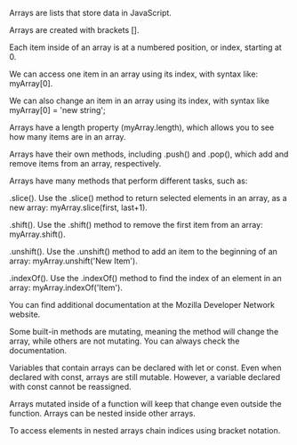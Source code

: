 Arrays are lists that store data in JavaScript.

Arrays are created with brackets [].

Each item inside of an array is at a numbered position, or index, starting at 0.

We can access one item in an array using its index, with syntax like: myArray[0].

We can also change an item in an array using its index, with syntax like myArray[0] = 'new string';

Arrays have a length property (myArray.length), which allows you to see how many items are in an array.

Arrays have their own methods, including .push() and .pop(), which add and remove items from an array, respectively.

Arrays have many methods that perform different tasks, such as:

.slice(). Use the .slice() method to return selected elements in an array, as a new array: myArray.slice(first, last+1).

.shift(). Use the .shift() method to remove the first item from an array: myArray.shift().

.unshift(). Use the .unshift() method to add an item to the beginning of an array: myArray.unshift('New Item').

.indexOf(). Use the .indexOf() method to find the index of an element in an array: myArray.indexOf('Item').

You can find additional documentation at the Mozilla Developer Network website.

Some built-in methods are mutating, meaning the method will change the array, while others are not mutating.
You can always check the documentation.

Variables that contain arrays can be declared with let or const. Even when declared with const, arrays are still mutable.
However, a variable declared with const cannot be reassigned.

Arrays mutated inside of a function will keep that change even outside the function.
Arrays can be nested inside other arrays.

To access elements in nested arrays chain indices using bracket notation.
